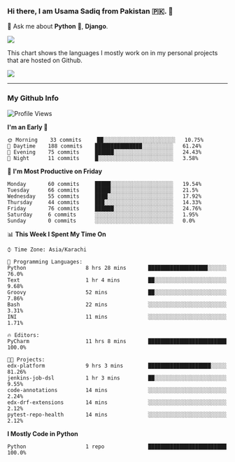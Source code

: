 ### Hi there, I am Usama Sadiq from Pakistan 🇵🇰. 👋

💬 Ask me about **Python** 🐍, **Django**. <!-- , Testing, Docker, Jenkins Automation, -->

<!--  
🗣 I love to talk about
  - Automating day-to-day stuff using Python
  - **Urdu Literature** 📚, **Anime** 💻, **Manga** 📜, **Light Novels** 📜, **Comics** 📱.  
-->

<img align="center" src="https://github-readme-stats.vercel.app/api?username=UsamaSadiq&custom_title=My Stats&show_icons=true&theme=dark&count_private=true&include_all_commits=true" />

This chart shows the languages I mostly work on in my personal projects that are hosted on Github.

<img align="center" src="https://github-readme-stats.vercel.app/api/top-langs/?username=UsamaSadiq&langs_count=10&layout=compact" />

--- 
### My Github Info
<!--START_SECTION:waka-->
![Profile Views](http://img.shields.io/badge/Profile%20Views-0-blue)

**I'm an Early 🐤** 

```text
🌞 Morning    33 commits     ██░░░░░░░░░░░░░░░░░░░░░░░   10.75% 
🌆 Daytime    188 commits    ███████████████░░░░░░░░░░   61.24% 
🌃 Evening    75 commits     ██████░░░░░░░░░░░░░░░░░░░   24.43% 
🌙 Night      11 commits     █░░░░░░░░░░░░░░░░░░░░░░░░   3.58%

```
📅 **I'm Most Productive on Friday** 

```text
Monday       60 commits     █████░░░░░░░░░░░░░░░░░░░░   19.54% 
Tuesday      66 commits     █████░░░░░░░░░░░░░░░░░░░░   21.5% 
Wednesday    55 commits     ████░░░░░░░░░░░░░░░░░░░░░   17.92% 
Thursday     44 commits     ███░░░░░░░░░░░░░░░░░░░░░░   14.33% 
Friday       76 commits     ██████░░░░░░░░░░░░░░░░░░░   24.76% 
Saturday     6 commits      ░░░░░░░░░░░░░░░░░░░░░░░░░   1.95% 
Sunday       0 commits      ░░░░░░░░░░░░░░░░░░░░░░░░░   0.0%

```


📊 **This Week I Spent My Time On** 

```text
⌚︎ Time Zone: Asia/Karachi

💬 Programming Languages: 
Python                   8 hrs 28 mins       ███████████████████░░░░░░   76.0% 
Text                     1 hr 4 mins         ██░░░░░░░░░░░░░░░░░░░░░░░   9.68% 
Groovy                   52 mins             ██░░░░░░░░░░░░░░░░░░░░░░░   7.86% 
Bash                     22 mins             ░░░░░░░░░░░░░░░░░░░░░░░░░   3.31% 
INI                      11 mins             ░░░░░░░░░░░░░░░░░░░░░░░░░   1.71%

🔥 Editors: 
PyCharm                  11 hrs 8 mins       █████████████████████████   100.0%

🐱‍💻 Projects: 
edx-platform             9 hrs 3 mins        ████████████████████░░░░░   81.26% 
jenkins-job-dsl          1 hr 3 mins         ██░░░░░░░░░░░░░░░░░░░░░░░   9.55% 
code-annotations         14 mins             ░░░░░░░░░░░░░░░░░░░░░░░░░   2.24% 
edx-drf-extensions       14 mins             ░░░░░░░░░░░░░░░░░░░░░░░░░   2.12% 
pytest-repo-health       14 mins             ░░░░░░░░░░░░░░░░░░░░░░░░░   2.12%

```

**I Mostly Code in Python** 

```text
Python                   1 repo              █████████████████████████   100.0%

```



<!--END_SECTION:waka-->
<!--
**UsamaSadiq/UsamaSadiq** is a ✨ _special_ ✨ repository because its `README.md` (this file) appears on your GitHub profile.

Here are some ideas to get you started:

- 🔭 I’m currently working on ...
- 🌱 I’m currently learning ...
- 👯 I’m looking to collaborate on ...
- 🤔 I’m looking for help with ...
- 📫 How to reach me: ...
- 😄 Pronouns: ...
- ⚡ Fun fact: ...
-->
